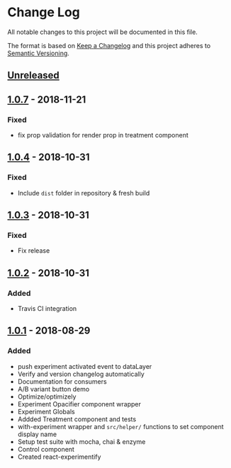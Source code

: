 # Change Log
All notable changes to this project will be documented in this file.

The format is based on [Keep a Changelog](http://keepachangelog.com/)
and this project adheres to [Semantic Versioning](http://semver.org/).

## [Unreleased][]

## [1.0.7][] - 2018-11-21
### Fixed
- fix prop validation for render prop in treatment component

## [1.0.4][] - 2018-10-31
### Fixed
- Include `dist` folder in repository & fresh build

## [1.0.3][] - 2018-10-31
### Fixed
- Fix release

## [1.0.2][] - 2018-10-31
### Added
- Travis CI integration

## [1.0.1][] - 2018-08-29

### Added
- push experiment activated event to dataLayer
- Verify and version changelog automatically
- Documentation for consumers
- A/B variant button demo
- Optimize/optimizely
- Experiment Opacifier component wrapper
- Experiment Globals
- Addded Treatment component and tests
- with-experiment wrapper and `src/helper/` functions to
  set component display name
- Setup test suite with mocha, chai & enzyme
- Control component
- Created react-experimentify

[Unreleased]: https://github.com/DomainGroupOSS/react-experimentify/compare/v1.0.7...HEAD
[1.0.7]: https://github.com/DomainGroupOSS/react-experimentify/compare/v1.0.4...v1.0.7
[1.0.4]: https://github.com/DomainGroupOSS/react-experimentify/compare/v1.0.3...v1.0.4
[1.0.3]: https://github.com/DomainGroupOSS/react-experimentify/compare/v1.0.2...v1.0.3
[1.0.2]: https://github.com/DomainGroupOSS/react-experimentify/compare/v1.0.1...v1.0.2
[1.0.1]: https://github.com/DomainGroupOSS/react-experimentify/tree/v1.0.1
